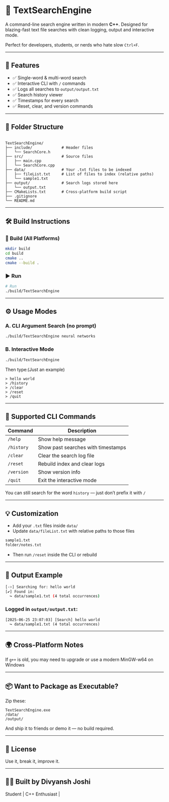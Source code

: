 
# 🧠 TextSearchEngine

A  command-line search engine written in modern **C++**. Designed for blazing-fast text file searches with clean logging, output and interactive mode.

Perfect for developers, students, or nerds who hate slow `Ctrl+F`.

---

## 🚀 Features

- ✅ Single-word & multi-word search
- ✅ Interactive CLI with `/` commands
- ✅ Logs all searches to `output/output.txt`
- ✅ Search history viewer
- ✅ Timestamps for every search
- ✅ Reset, clear, and version commands
---

## 📂 Folder Structure

```

TextSearchEngine/
├── include/             # Header files
│   └── SearchCore.h
├── src/                 # Source files
│   ├── main.cpp
│   └── SearchCore.cpp
├── data/                # Your .txt files to be indexed
│   ├── fileList.txt     # List of files to index (relative paths)
│   └── sample1.txt
├── output/              # Search logs stored here
│   └── output.txt
├── CMakeLists.txt       # Cross-platform build script
├── .gitignore
└── README.md

````

---

## 🛠️ Build Instructions



### 🧪 Build (All Platforms)
```bash
mkdir build
cd build
cmake ..
cmake --build .
````

### ▶️ Run

```bash
# Run 
./build/TextSearchEngine
```

---

## ⚙️ Usage Modes

### A. CLI Argument Search (no prompt)

```bash
./build/TextSearchEngine neural networks
```

### B. Interactive Mode

```bash
./build/TextSearchEngine
```

Then type:(Just an example)

```
> hello world
> /history
> /clear
> /reset
> /quit
```

---

## 🧩 Supported CLI Commands

| Command    | Description                        |
| ---------- | ---------------------------------- |
| `/help`    | Show help message                  |
| `/history` | Show past searches with timestamps |
| `/clear`   | Clear the search log file          |
| `/reset`   | Rebuild index and clear logs       |
| `/version` | Show version info                  |
| `/quit`    | Exit the interactive mode          |

You can still search for the word `history` — just don’t prefix it with `/` 

---

## 💡 Customization

* Add your `.txt` files inside `data/`
* Update `data/fileList.txt` with relative paths to those files

```txt
sample1.txt
folder/notes.txt
```

* Then run `/reset` inside the CLI or rebuild

---

## 💬 Output Example

```bash
[->] Searching for: hello world
[✔] Found in:
  ↪ data/sample1.txt (4 total occurrences)
```

### Logged in `output/output.txt`:

```
[2025-06-25 23:07:03] [Search] hello world
  ↪ data/sample1.txt (4 total occurrences)
```

---

## 🌍 Cross-Platform Notes


If `g++` is old, you may need to upgrade or use a modern MinGW-w64 on Windows

---

## 📦 Want to Package as Executable?

Zip these:

```
TextSearchEngine.exe
/data/
/output/
```

And ship it to friends or demo it — no build required.

---

## 📜 License

 Use it, break it, improve it.

---

## 👨‍💻 Built by Divyansh Joshi

Student | C++ Enthusiast |
